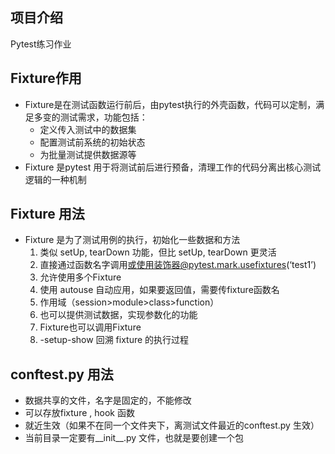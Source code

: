 ## 项目介绍
Pytest练习作业
## Fixture作用
- Fixture是在测试函数运行前后，由pytest执行的外壳函数，代码可以定制，满足多变的测试需求，功能包括：
    - 定义传入测试中的数据集
    - 配置测试前系统的初始状态
    - 为批量测试提供数据源等
- Fixture 是pytest 用于将测试前后进行预备，清理工作的代码分离出核心测试逻辑的一种机制
## Fixture 用法
- Fixture 是为了测试⽤例的执⾏，初始化⼀些数据和⽅法
    1. 类似 setUp, tearDown 功能，但⽐ setUp, tearDown 更灵活
    2. 直接通过函数名字调⽤或使用装饰器@pytest.mark.usefixtures(‘test1’)
    3. 允许使用多个Fixture
    4. 使用 autouse 自动应用，如果要返回值，需要传fixture函数名
    5. 作用域（session>module>class>function）
    6. 也可以提供测试数据，实现参数化的功能
    7. Fixture也可以调用Fixture
    8. -setup-show 回溯 fixture 的执行过程
## conftest.py 用法
- 数据共享的文件，名字是固定的，不能修改
- 可以存放fixture , hook 函数
- 就近生效（如果不在同一个文件夹下，离测试文件最近的conftest.py 生效）
- 当前目录一定要有__init__.py 文件，也就是要创建一个包